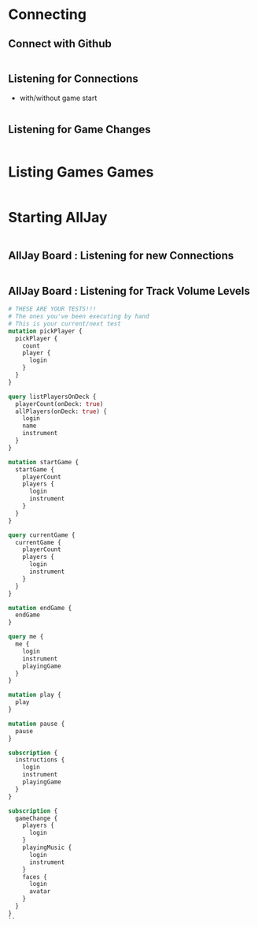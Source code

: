 # Connecting

## Connect with Github

```grapqhql

```

## Listening for Connections

- with/without game start

```grapqhql

```

## Listening for Game Changes

```graphql

```

# Listing Games Games

```grapqhql

```

# Starting AllJay

```grapqhql

```

## AllJay Board : Listening for new Connections

```graphql

```

##

## AllJay Board : Listening for Track Volume Levels

```graphql
# THESE ARE YOUR TESTS!!!
# The ones you've been executing by hand
# This is your current/next test
mutation pickPlayer {
  pickPlayer {
    count
    player {
      login
    }
  }
}

query listPlayersOnDeck {
  playerCount(onDeck: true)
  allPlayers(onDeck: true) {
    login
    name
    instrument
  }
}

mutation startGame {
  startGame {
    playerCount
    players {
      login
      instrument
    }
  }
}

query currentGame {
  currentGame {
    playerCount
    players {
      login
      instrument
    }
  }
}

mutation endGame {
  endGame
}
```

```graphql
query me {
  me {
    login
    instrument
    playingGame
  }
}

mutation play {
  play
}

mutation pause {
  pause
}
```

```graphql
subscription {
  instructions {
    login
    instrument
    playingGame
  }
}
```

```graphql
subscription {
  gameChange {
    players {
      login
    }
    playingMusic {
      login
      instrument
    }
    faces {
      login
      avatar
    }
  }
}
``
```
